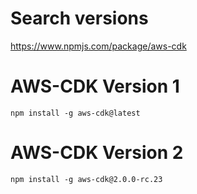 # Search versions
https://www.npmjs.com/package/aws-cdk


# AWS-CDK Version 1
```
npm install -g aws-cdk@latest
```

# AWS-CDK Version 2
```
npm install -g aws-cdk@2.0.0-rc.23
```